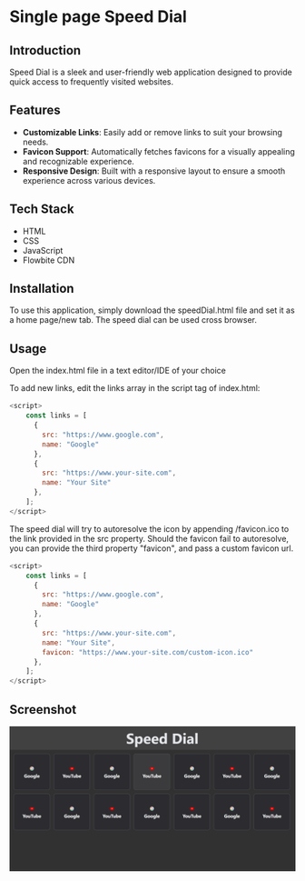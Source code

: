 # Single page Speed Dial

## Introduction
Speed Dial is a sleek and user-friendly web application designed to provide quick access to frequently visited websites.

## Features
- **Customizable Links**: Easily add or remove links to suit your browsing needs.
- **Favicon Support**: Automatically fetches favicons for a visually appealing and recognizable experience.
- **Responsive Design**: Built with a responsive layout to ensure a smooth experience across various devices.

## Tech Stack
- HTML
- CSS
- JavaScript
- Flowbite CDN

## Installation

To use this application, simply download the speedDial.html file and set it as a home page/new tab. The speed dial can be used cross browser.

## Usage
Open the index.html file in a text editor/IDE of your choice

To add new links, edit the links array in the script tag of index.html:

```javascript
<script>
    const links = [
      { 
        src: "https://www.google.com", 
        name: "Google" 
      },
      { 
        src: "https://www.your-site.com", 
        name: "Your Site" 
      },
    ];
</script>
```

The speed dial will try to autoresolve the icon by appending /favicon.ico to the link provided in the src property. 
Should the favicon fail to autoresolve, you can provide the third property "favicon", and pass a custom favicon url.

```javascript
<script>
    const links = [
      { 
        src: "https://www.google.com", 
        name: "Google" 
      },
      { 
        src: "https://www.your-site.com", 
        name: "Your Site", 
        favicon: "https://www.your-site.com/custom-icon.ico"
      },
    ];
</script>
```
## Screenshot

![Speed Dial](https://github.com/lolmeherti/reallySimpleSpeedDial/blob/main/speeddial.png)

